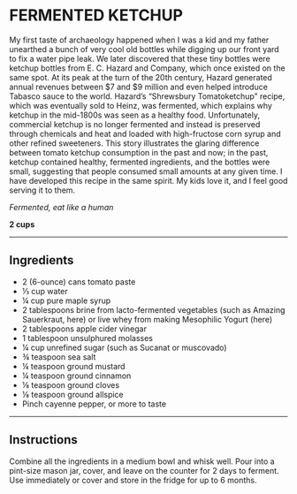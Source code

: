 # FERMENTED KETCHUP

My first taste of archaeology happened when I was a kid and my father unearthed a bunch of very cool old bottles while digging up our front yard to fix a water pipe leak. We later discovered that these tiny bottles were ketchup bottles from E. C. Hazard and Company, which once existed on the same spot. At its peak at the turn of the 20th century, Hazard generated annual revenues between $7 and $9 million and even helped introduce Tabasco sauce to the world. Hazard’s “Shrewsbury Tomatoketchup” recipe, which was eventually sold to Heinz, was fermented, which explains why ketchup in the mid-1800s was seen as a healthy food. Unfortunately, commercial ketchup is no longer fermented and instead is preserved through chemicals and heat and loaded with high-fructose corn syrup and other refined sweeteners. This story illustrates the glaring difference between tomato ketchup consumption in the past and now; in the past, ketchup contained healthy, fermented ingredients, and the bottles were small, suggesting that people consumed small amounts at any given time. I have developed this recipe in the same spirit. My kids love it, and I feel good serving it to them.

*Fermented, eat like a human*

**2 cups**

---

## Ingredients

- 2 (6-ounce) cans tomato paste
- ⅓ cup water
- ¼ cup pure maple syrup
- 2 tablespoons brine from lacto-fermented vegetables (such as Amazing Sauerkraut, here) or live whey from making Mesophilic Yogurt (here)
- 2 tablespoons apple cider vinegar
- 1 tablespoon unsulphured molasses
- ¼ cup unrefined sugar (such as Sucanat or muscovado)
- ¾ teaspoon sea salt
- ¼ teaspoon ground mustard
- ¼ teaspoon ground cinnamon
- ⅛ teaspoon ground cloves
- ⅛ teaspoon ground allspice
- Pinch cayenne pepper, or more to taste

---

## Instructions

Combine all the ingredients in a medium bowl and whisk well. Pour into a pint-size mason jar, cover, and leave on the counter for 2 days to ferment. Use immediately or cover and store in the fridge for up to 6 months.
